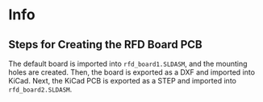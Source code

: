 # Info

## Steps for Creating the RFD Board PCB

The default board is imported into `rfd_board1.SLDASM`, and the mounting holes are created.
Then, the board is exported as a DXF and imported into KiCad.
Next, the KiCad PCB is exported as a STEP and imported into `rfd_board2.SLDASM`.